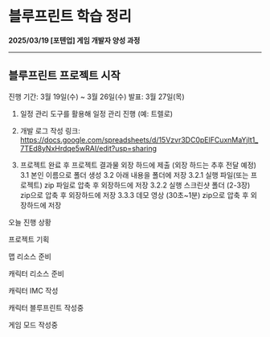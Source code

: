 # 블루프린트 학습 정리

**2025/03/19 [포텐업] 게임 개발자 양성 과정**

---

## 블루프린트 프로젝트 시작

진행 기간: 3월 19일(수) ~ 3월 26일(수)
발표: 3월 27일(목)

1. 일정 관리 도구를 활용해 일정 관리 진행 (예: 트렐로)

2. 개발 로그 작성
    링크: https://docs.google.com/spreadsheets/d/15Vzvr3DC0pElFCuxnMaYjlt1_7TEd8yNxHrdqe5wRAI/edit?usp=sharing

3. 프로젝트 완료 후 프로젝트 결과물 외장 하드에 제출 (외장 하드는 추후 전달 예정)
   3.1 본인 이름으로 폴더 생성
   3.2 아래 내용을 폴더에 저장
   3.2.1 실행 파일(또는 프로젝트) zip 파일로 압축 후 외장하드에 저장
   3.2.2 실행 스크린샷 폴더 (2-3장) zip으로 압축 후 외장하드에 저장
   3.3.3 데모 영상 (30초~1분) zip으로 압축 후 외장하드에 저장



오늘 진행 상황

프로젝트 기획

맵 리소스 준비

캐릭터 리소스 준비

캐릭터 IMC 작성

캐릭터 블루프린트 작성중

게임 모드 작성중
